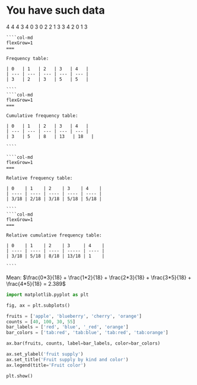# You have such data

4 4 4 3 4 0 3 0 2 2 1 3 3 4 2 0 1 3

`````col 
````col-md 
flexGrow=1
===

Frequency table:

| 0   | 1   | 2   | 3   | 4   | 
| --- | --- | --- | --- | --- |
| 3   | 2   | 3   | 5   | 5   |

```` 
````col-md 
flexGrow=1
===

Cumulative frequency table:

| 0   | 1   | 2   | 3   | 4   | 
| --- | --- | --- | --- | --- |
| 3   | 5   | 8   | 13   | 18   |

```` 
`````

`````col 
````col-md 
flexGrow=1
===

Relative frequency table:

| 0    | 1    | 2    | 3    | 4    | 
| ---- | ---- | ---- | ---- | ---- |
| 3/18 | 2/18 | 3/18 | 5/18 | 5/18 |

```` 
````col-md 
flexGrow=1
===

Relative cumulative frequency table:

| 0    | 1    | 2    | 3     | 4    | 
| ---- | ---- | ---- | ----- | ---- |
| 3/18 | 5/18 | 8/18 | 13/18 | 1    |

```` 
`````

Mean: $\frac{0*3}{18} + \frac{1*2}{18} + \frac{2*3}{18} + \frac{3*5}{18} + \frac{4*5}{18} = 2.389$

```python
import matplotlib.pyplot as plt

fig, ax = plt.subplots()

fruits = ['apple', 'blueberry', 'cherry', 'orange']
counts = [40, 100, 30, 55]
bar_labels = ['red', 'blue', '_red', 'orange']
bar_colors = ['tab:red', 'tab:blue', 'tab:red', 'tab:orange']

ax.bar(fruits, counts, label=bar_labels, color=bar_colors)

ax.set_ylabel('fruit supply')
ax.set_title('Fruit supply by kind and color')
ax.legend(title='Fruit color')

plt.show()
```
